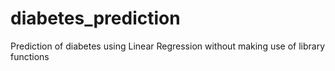# diabetes_prediction
Prediction of diabetes using Linear Regression without making use of library functions
